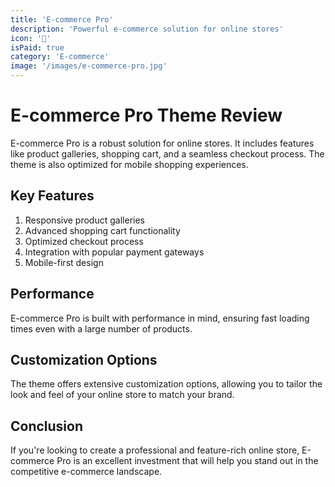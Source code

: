 ```yaml
---
title: 'E-commerce Pro'
description: 'Powerful e-commerce solution for online stores'
icon: '🛒'
isPaid: true
category: 'E-commerce'
image: '/images/e-commerce-pro.jpg'
---
```


# E-commerce Pro Theme Review

E-commerce Pro is a robust solution for online stores. It includes features like product galleries, shopping cart, and a seamless checkout process. The theme is also optimized for mobile shopping experiences.

## Key Features

1. Responsive product galleries
2. Advanced shopping cart functionality
3. Optimized checkout process
4. Integration with popular payment gateways
5. Mobile-first design

## Performance

E-commerce Pro is built with performance in mind, ensuring fast loading times even with a large number of products.

## Customization Options

The theme offers extensive customization options, allowing you to tailor the look and feel of your online store to match your brand.

## Conclusion

If you're looking to create a professional and feature-rich online store, E-commerce Pro is an excellent investment that will help you stand out in the competitive e-commerce landscape.